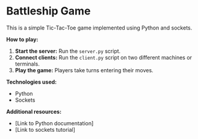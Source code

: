 # Battleship Game

This is a simple Tic-Tac-Toe game implemented using Python and sockets.

**How to play:**
1. **Start the server:** Run the `server.py` script.
2. **Connect clients:** Run the `client.py` script on two different machines or terminals.
3. **Play the game:** Players take turns entering their moves. 

**Technologies used:**
* Python
* Sockets

**Additional resources:**
* [Link to Python documentation]
* [Link to sockets tutorial]
    
